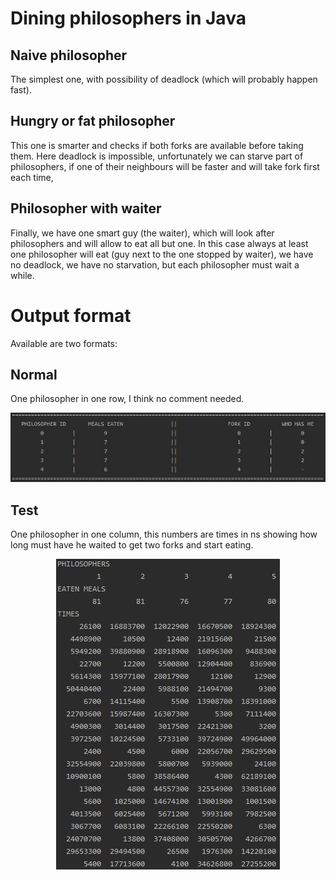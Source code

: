 # Dining philosophers in Java

## Naive philosopher
The simplest one, with possibility of deadlock (which will probably happen fast). 

## Hungry or fat philosopher
This one is smarter and checks if both forks are available before taking them. Here deadlock is impossible, unfortunately we can starve part of philosophers, if one of their neighbours will be faster and will take fork first each time, 

## Philosopher with waiter
Finally, we have one smart guy (the waiter), which will look after philosophers and will allow to eat all but one. In this case always at least one philosopher will eat (guy next to the one stopped by waiter), we have no deadlock, we have no starvation, but each philosopher must wait a while.


# Output format
Available are two formats:

## Normal
One philosopher in one row, I think no comment needed.

<p align="center">
  <img src="out/exout.png">
</p>


## Test
One philosopher in one column, this numbers are times in ns showing how long must have he waited to get two forks and start eating.

<p align="center">
  <img src="out/exout2.png">
</p>
